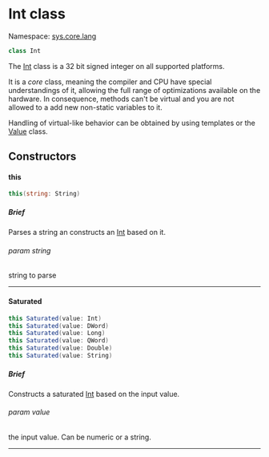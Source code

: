 Int class
===
Namespace: [sys.core.lang](../sys.core.lang.ns.md)

```c#
class Int
```

The [Int][Int] class is a 32 bit signed integer on all supported platforms.

It is a *core* class, meaning the compiler and CPU have special understandings of it, allowing the full range of optimizations available on the hardware. In consequence, methods can't be virtual and you are not allowed to a add new non-static variables to it.

Handling of virtual-like behavior can be obtained by using templates or the [Value][Value] class.

Constructors
---

#### this


```C#
this(string: String)
```

##### Brief
Parses a string an constructs an [Int][Int] based on it.

###### param string
string to parse

***

#### Saturated

```C#
this Saturated(value: Int)
this Saturated(value: DWord)
this Saturated(value: Long)
this Saturated(value: QWord)
this Saturated(value: Double)
this Saturated(value: String)
```

##### Brief
Constructs a saturated [Int][Int] based on the input value.

###### param value
the input value. Can be numeric or a string.

***

[Int]: sys.core.lang.Int.api2.md "sys.core.lang.Int"
[Value]: .. "Value"